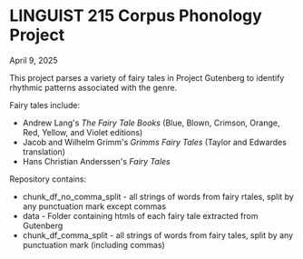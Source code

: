# LINGUIST 215 Corpus Phonology Project

April 9, 2025

This project parses a variety of fairy tales in Project Gutenberg to identify rhythmic patterns associated with the genre.

Fairy tales include: 
* Andrew Lang's _The Fairy Tale Books_ (Blue, Blown, Crimson, Orange, Red, Yellow, and Violet editions)
* Jacob and Wilhelm Grimm's _Grimms Fairy Tales_ (Taylor and Edwardes translation)
* Hans Christian Anderssen's _Fairy Tales_

Repository contains:
* chunk_df_no_comma_split - all strings of words from fairy rtales, split by any punctuation mark except commas
* data - Folder containing htmls of each fairy tale extracted from Gutenberg
* chunk_df_comma_split - all strings of words from fairy tales, split by any punctuation mark (including commas)
